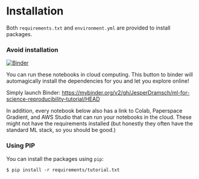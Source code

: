 # Installation

Both `requirements.txt` and `environment.yml` are provided to install packages.

### Avoid installation

[![Binder](https://mybinder.org/badge_logo.svg)](https://mybinder.org/v2/gh/JesperDramsch/ml-for-science-reproducibility-tutorial/HEAD)

You can run these notebooks in cloud computing. This button to binder will automagically install the dependencies for you and let you explore online!

Simply launch Binder: https://mybinder.org/v2/gh/JesperDramsch/ml-for-science-reproducibility-tutorial/HEAD

In addition, every notebook below also has a link to Colab, Paperspace Gradient, and AWS Studio that can run your notebooks in the cloud. These might not have the requirements installed (but honestly they often have the standard ML stack, so you should be good.)

### Using PIP

You can install the packages using `pip`:

```
$ pip install -r requirements/tutorial.txt
```

